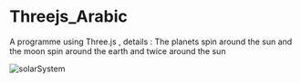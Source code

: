# Threejs_Arabic

A programme using Three.js , details : The planets spin around the sun and the moon spin around the earth and twice around the sun

![solarSystem](https://github.com/Youhana-Gergis/The-solar-system/assets/124525093/2178399c-2080-4b7e-9ae7-784a555d5cda)
